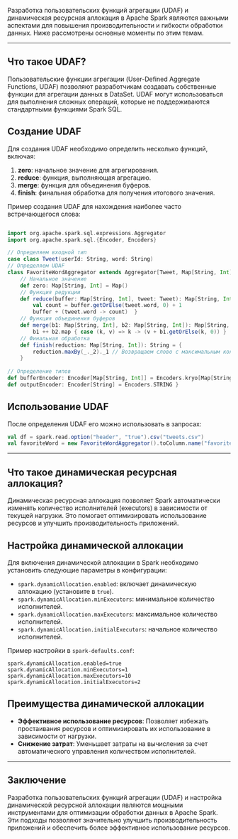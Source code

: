 
Разработка пользовательских функций агрегации (UDAF) и динамическая ресурсная аллокация в Apache Spark являются важными аспектами для повышения производительности и гибкости обработки данных. Ниже рассмотрены основные моменты по этим темам.

---
## Что такое UDAF?

Пользовательские функции агрегации (User-Defined Aggregate Functions, UDAF) позволяют разработчикам создавать собственные функции для агрегации данных в DataSet. UDAF могут использоваться для выполнения сложных операций, которые не поддерживаются стандартными функциями Spark SQL.

## Создание UDAF

Для создания UDAF необходимо определить несколько функций, включая:

1. **zero**: начальное значение для агрегирования.
2. **reduce**: функция, выполняющая агрегацию.
3. **merge**: функция для объединения буферов.
4. **finish**: финальная обработка для получения итогового значения.

Пример создания UDAF для нахождения наиболее часто встречающегося слова:

```scala

import org.apache.spark.sql.expressions.Aggregator 
import org.apache.spark.sql.{Encoder, Encoders} 

// Определяем входной тип 
case class Tweet(userId: String, word: String) 
// Определяем UDAF 
class FavoriteWordAggregator extends Aggregator[Tweet, Map[String, Int], String] {   
	// Начальное значение  
	def zero: Map[String, Int] = Map()   
	// Функция редукции 
	def reduce(buffer: Map[String, Int], tweet: Tweet): Map[String, Int] = {    
		val count = buffer.getOrElse(tweet.word, 0) + 1    
		buffer + (tweet.word -> count)  }   
	// Функция объединения буферов  
	def merge(b1: Map[String, Int], b2: Map[String, Int]): Map[String, Int] = {    
		b1 ++ b2.map { case (k, v) => k -> (v + b1.getOrElse(k, 0)) }  }   
	// Финальная обработка  
	def finish(reduction: Map[String, Int]): String = {    
		reduction.maxBy(_._2)._1 // Возвращаем слово с максимальным количеством  
	}   
	
// Определение типов  
def bufferEncoder: Encoder[Map[String, Int]] = Encoders.kryo[Map[String, Int]]  
def outputEncoder: Encoder[String] = Encoders.STRING }
```

## Использование UDAF

После определения UDAF его можно использовать в запросах:

```scala
val df = spark.read.option("header", "true").csv("tweets.csv") 
val favoriteWord = new FavoriteWordAggregator().toColumn.name("favoriteWord") df.groupBy("userId").agg(favoriteWord)
```
---

## Что такое динамическая ресурсная аллокация?

Динамическая ресурсная аллокация позволяет Spark автоматически изменять количество исполнителей (executors) в зависимости от текущей нагрузки. Это помогает оптимизировать использование ресурсов и улучшить производительность приложений.

## Настройка динамической аллокации

Для включения динамической аллокации в Spark необходимо установить следующие параметры в конфигурации:

- `spark.dynamicAllocation.enabled`: включает динамическую аллокацию (установите в `true`).
- `spark.dynamicAllocation.minExecutors`: минимальное количество исполнителей.
- `spark.dynamicAllocation.maxExecutors`: максимальное количество исполнителей.
- `spark.dynamicAllocation.initialExecutors`: начальное количество исполнителей.

Пример настройки в `spark-defaults.conf`:
```text
spark.dynamicAllocation.enabled=true spark.dynamicAllocation.minExecutors=1 spark.dynamicAllocation.maxExecutors=10 spark.dynamicAllocation.initialExecutors=2
```

## Преимущества динамической аллокации

- **Эффективное использование ресурсов**: Позволяет избежать простаивания ресурсов и оптимизировать их использование в зависимости от нагрузки.
- **Снижение затрат**: Уменьшает затраты на вычисления за счет автоматического управления количеством исполнителей.

---
## Заключение

Разработка пользовательских функций агрегации (UDAF) и настройка динамической ресурсной аллокации являются мощными инструментами для оптимизации обработки данных в Apache Spark. Эти подходы позволяют значительно улучшить производительность приложений и обеспечить более эффективное использование ресурсов.